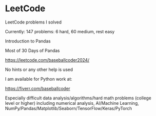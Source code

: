 # LeetCode
LeetCode problems I solved

Currently: 147 problems: 6 hard, 60 medium, rest easy

Introduction to Pandas

Most of 30 Days of Pandas

https://leetcode.com/baseballcoder2024/

No hints or any other help is used

I am available for Python work at:

https://fiverr.com/baseballcoder

Especially difficult data analysis/algorithms/hard math problems (college level or higher) including numerical analysis, AI/Machine Learning, NumPy/Pandas/Matplotlib/Seaborn/TensorFlow/Keras/PyTorch
